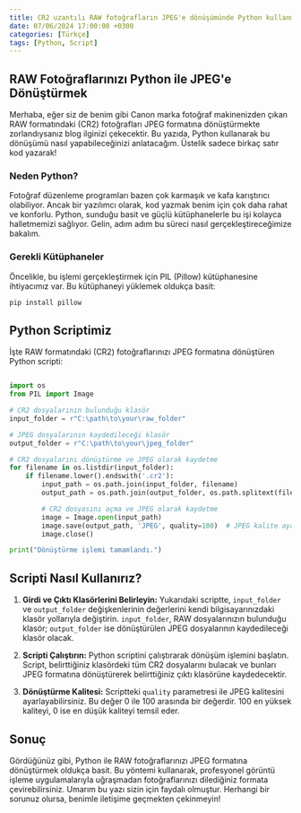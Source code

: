 ```yaml
---
title: CR2 uzantılı RAW fotoğrafların JPEG'e dönüşümünde Python kullanmak
date: 07/06/2024 17:00:00 +0300
categories: [Türkçe]
tags: [Python, Script]
---
```


## RAW Fotoğraflarınızı Python ile JPEG'e Dönüştürmek

Merhaba, eğer siz de benim gibi Canon marka fotoğraf makinenizden çıkan RAW formatındaki (CR2) fotoğrafları JPEG formatına dönüştürmekte zorlandıysanız blog ilginizi çekecektir. Bu yazıda, Python kullanarak bu dönüşümü nasıl yapabileceğinizi anlatacağım. Üstelik sadece birkaç satır kod yazarak!

### Neden Python?

Fotoğraf düzenleme programları bazen çok karmaşık ve kafa karıştırıcı olabiliyor. Ancak bir yazılımcı olarak, kod yazmak benim için çok daha rahat ve konforlu. Python, sunduğu basit ve güçlü kütüphanelerle bu işi kolayca halletmemizi sağlıyor. Gelin, adım adım bu süreci nasıl gerçekleştireceğimize bakalım.

### Gerekli Kütüphaneler

Öncelikle, bu işlemi gerçekleştirmek için PIL (Pillow) kütüphanesine ihtiyacımız var. Bu kütüphaneyi yüklemek oldukça basit:

```bash
pip install pillow
```

## Python Scriptimiz

İşte RAW formatındaki (CR2) fotoğraflarınızı JPEG formatına dönüştüren Python scripti:

```python

import os
from PIL import Image

# CR2 dosyalarının bulunduğu klasör
input_folder = r"C:\path\to\your\raw_folder"

# JPEG dosyalarının kaydedileceği klasör
output_folder = r"C:\path\to\your\jpeg_folder"

# CR2 dosyalarını dönüştürme ve JPEG olarak kaydetme
for filename in os.listdir(input_folder):
    if filename.lower().endswith('.cr2'):
        input_path = os.path.join(input_folder, filename)
        output_path = os.path.join(output_folder, os.path.splitext(filename)[0] + '.jpg')

        # CR2 dosyasını açma ve JPEG olarak kaydetme
        image = Image.open(input_path)
        image.save(output_path, 'JPEG', quality=100)  # JPEG kalite ayarı (0-100 arası)
        image.close()

print("Dönüştürme işlemi tamamlandı.")

```

## Scripti Nasıl Kullanırız?

1. **Girdi ve Çıktı Klasörlerini Belirleyin:**
   Yukarıdaki scriptte, `input_folder` ve `output_folder` değişkenlerinin değerlerini kendi bilgisayarınızdaki klasör yollarıyla değiştirin. `input_folder`, RAW dosyalarınızın bulunduğu klasör; `output_folder` ise dönüştürülen JPEG dosyalarının kaydedileceği klasör olacak.

2. **Scripti Çalıştırın:**
   Python scriptini çalıştırarak dönüşüm işlemini başlatın. Script, belirttiğiniz klasördeki tüm CR2 dosyalarını bulacak ve bunları JPEG formatına dönüştürerek belirttiğiniz çıktı klasörüne kaydedecektir.

3. **Dönüştürme Kalitesi:**
   Scriptteki `quality` parametresi ile JPEG kalitesini ayarlayabilirsiniz. Bu değer 0 ile 100 arasında bir değerdir. 100 en yüksek kaliteyi, 0 ise en düşük kaliteyi temsil eder.

## Sonuç

Gördüğünüz gibi, Python ile RAW fotoğraflarınızı JPEG formatına dönüştürmek oldukça basit. Bu yöntemi kullanarak, profesyonel görüntü işleme uygulamalarıyla uğraşmadan fotoğraflarınızı dilediğiniz formata çevirebilirsiniz. Umarım bu yazı sizin için faydalı olmuştur. Herhangi bir sorunuz olursa, benimle iletişime geçmekten çekinmeyin!
